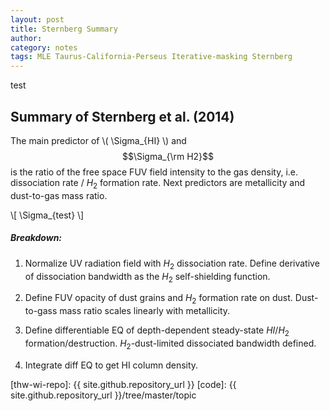 ```yaml
---
layout: post
title: Sternberg Summary
author: 
category: notes
tags: MLE Taurus-California-Perseus Iterative-masking Sternberg
---
```


test

## Summary of Sternberg et al. (2014)

The main predictor of \\( \Sigma_{HI} \\) and $$\Sigma_{\rm H2}$$ is the ratio
of the free space FUV field intensity to the gas density, i.e. dissociation
rate / $H_2$ formation rate. Next predictors are metallicity and dust-to-gas
mass ratio. 

\\[ \Sigma_{test} \\]

##### Breakdown:

1. Normalize UV radiation field with $H_2$ dissociation rate. Define
   derivative of dissociation bandwidth as the $H_2$ self-shielding function.

2. Define FUV opacity of dust grains and $H_2$ formation rate on dust.
   Dust-to-gass mass ratio scales linearly with metallicity.

3. Define differentiable EQ of depth-dependent steady-state $HI / H_2$
   formation/destruction. $H_2$-dust-limited dissociated bandwidth defined.

4. Integrate diff EQ to get HI column density. 


[thw-wi-repo]: {{ site.github.repository_url }}
[code]: {{ site.github.repository_url }}/tree/master/topic
